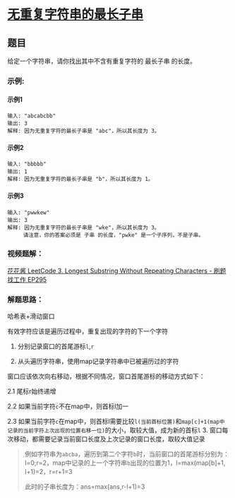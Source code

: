# [无重复字符串的最长子串](https://leetcode-cn.com/problems/longest-substring-without-repeating-characters/)
## 题目	

给定一个字符串，请你找出其中不含有重复字符的 最长子串 的长度。

### 示例:
#### 示例1

	输入: "abcabcbb"
	输出: 3 
	解释: 因为无重复字符的最长子串是 "abc"，所以其长度为 3。
#### 示例2

	输入: "bbbbb"
	输出: 1
	解释: 因为无重复字符的最长子串是 "b"，所以其长度为 1。
#### 示例3

	输入: "pwwkew"
	输出: 3
	解释: 因为无重复字符的最长子串是 "wke"，所以其长度为 3。
	     请注意，你的答案必须是 子串 的长度，"pwke" 是一个子序列，不是子串。

### 视频题解：

[花花酱 LeetCode 3. Longest Substring Without Repeating Characters - 刷题找工作 EP295](https://www.youtube.com/watch?v=LupZFfCCbAU)

### 解题思路：

哈希表+滑动窗口

有效字符应该是遍历过程中，重复出现的字符的下一个字符

1. 分别记录窗口的首尾游标`l`,`r`

2. 从头遍历字符串，使用map记录字符串中已被遍历过的字符

  窗口应该依次向右移动，根据不同情况，窗口首尾游标的移动方式如下：

  2.1 尾标r始终递增

  2.2 如果当前字符`c`不在map中，则首标l加一

  2.3 如果当前字符`c`在map中，则首标l需要比较`l(当前首标位置)`和`map[c]+1(map中记录的当前字符上次出现的位置右移一位)`的大小，取较大值，成为新的首标`l`
3. 窗口每次移动，都需要记录当前窗口长度及上次记录的窗口长度，取较大值记录

  > 例如字符串为`abcba`，遍历到第二个字符`b`时，当前窗口的首尾游标分别为：l=0;r=2，map中记录的上一个字符串`b`出现的位置为1，l=max(map[b]+1, l+1)=2，r=r+1=3
  >
  > 此时的子串长度为：ans=max(ans,r-l+1)=3
